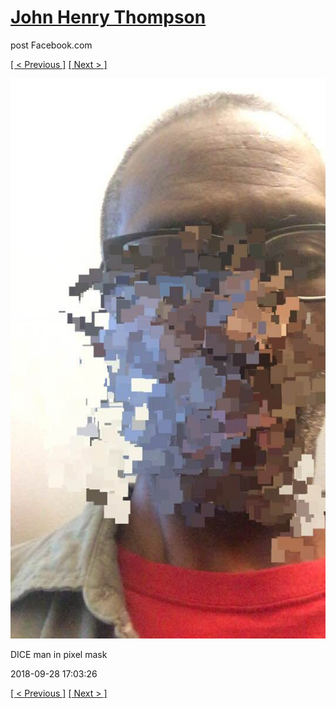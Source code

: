 # [John Henry Thompson](../README.md)
post Facebook.com

[[ < Previous ]](2018-09-28-1.md) [[ Next > ]](2018-09-28-3.md)

[![](../media/2018-09-28/Timeline-Photos-DICE-man-in-pixel-mask.jpg)](../README.md)

DICE man in pixel mask

2018-09-28 17:03:26

[[ < Previous ]](2018-09-28-1.md) [[ Next > ]](2018-09-28-3.md)